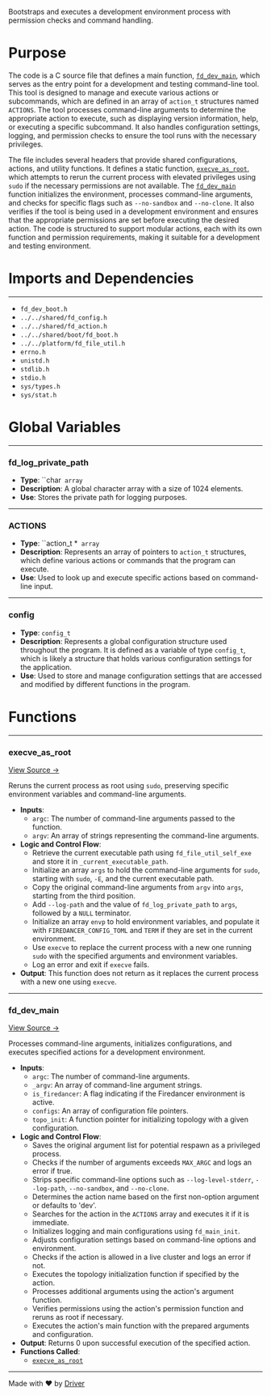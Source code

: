 <!--------------------------------------------------------------------------------->
<!-- IMPORTANT: This file is auto-generated by Driver (https://driver.ai). -------->
<!-- Manual edits may be overwritten on future commits. --------------------------->
<!--------------------------------------------------------------------------------->

Bootstraps and executes a development environment process with permission checks and command handling.

# Purpose
The code is a C source file that defines a main function, [`fd_dev_main`](<#fd_dev_main>), which serves as the entry point for a development and testing command-line tool. This tool is designed to manage and execute various actions or subcommands, which are defined in an array of `action_t` structures named `ACTIONS`. The tool processes command-line arguments to determine the appropriate action to execute, such as displaying version information, help, or executing a specific subcommand. It also handles configuration settings, logging, and permission checks to ensure the tool runs with the necessary privileges.

The file includes several headers that provide shared configurations, actions, and utility functions. It defines a static function, [`execve_as_root`](<#execve_as_root>), which attempts to rerun the current process with elevated privileges using `sudo` if the necessary permissions are not available. The [`fd_dev_main`](<#fd_dev_main>) function initializes the environment, processes command-line arguments, and checks for specific flags such as `--no-sandbox` and `--no-clone`. It also verifies if the tool is being used in a development environment and ensures that the appropriate permissions are set before executing the desired action. The code is structured to support modular actions, each with its own function and permission requirements, making it suitable for a development and testing environment.
# Imports and Dependencies

---
- `fd_dev_boot.h`
- `../../shared/fd_config.h`
- `../../shared/fd_action.h`
- `../../shared/boot/fd_boot.h`
- `../../platform/fd_file_util.h`
- `errno.h`
- `unistd.h`
- `stdlib.h`
- `stdio.h`
- `sys/types.h`
- `sys/stat.h`


# Global Variables

---
### fd\_log\_private\_path
- **Type**: ``char` array`
- **Description**: A global character array with a size of 1024 elements.
- **Use**: Stores the private path for logging purposes.


---
### ACTIONS
- **Type**: ``action_t *` array`
- **Description**: Represents an array of pointers to `action_t` structures, which define various actions or commands that the program can execute.
- **Use**: Used to look up and execute specific actions based on command-line input.


---
### config
- **Type**: ``config_t``
- **Description**: Represents a global configuration structure used throughout the program. It is defined as a variable of type `config_t`, which is likely a structure that holds various configuration settings for the application.
- **Use**: Used to store and manage configuration settings that are accessed and modified by different functions in the program.


# Functions

---
### execve\_as\_root<!-- {{#callable:execve_as_root}} -->
[View Source →](<../../../../../../src/app/shared_dev/boot/fd_dev_boot.c#L24>)

Reruns the current process as root using `sudo`, preserving specific environment variables and command-line arguments.
- **Inputs**:
    - `argc`: The number of command-line arguments passed to the function.
    - `argv`: An array of strings representing the command-line arguments.
- **Logic and Control Flow**:
    - Retrieve the current executable path using `fd_file_util_self_exe` and store it in `_current_executable_path`.
    - Initialize an array `args` to hold the command-line arguments for `sudo`, starting with `sudo`, `-E`, and the current executable path.
    - Copy the original command-line arguments from `argv` into `args`, starting from the third position.
    - Add `--log-path` and the value of `fd_log_private_path` to `args`, followed by a `NULL` terminator.
    - Initialize an array `envp` to hold environment variables, and populate it with `FIREDANCER_CONFIG_TOML` and `TERM` if they are set in the current environment.
    - Use `execve` to replace the current process with a new one running `sudo` with the specified arguments and environment variables.
    - Log an error and exit if `execve` fails.
- **Output**: This function does not return as it replaces the current process with a new one using `execve`.


---
### fd\_dev\_main<!-- {{#callable:fd_dev_main}} -->
[View Source →](<../../../../../../src/app/shared_dev/boot/fd_dev_boot.c#L59>)

Processes command-line arguments, initializes configurations, and executes specified actions for a development environment.
- **Inputs**:
    - `argc`: The number of command-line arguments.
    - `_argv`: An array of command-line argument strings.
    - `is_firedancer`: A flag indicating if the Firedancer environment is active.
    - `configs`: An array of configuration file pointers.
    - `topo_init`: A function pointer for initializing topology with a given configuration.
- **Logic and Control Flow**:
    - Saves the original argument list for potential respawn as a privileged process.
    - Checks if the number of arguments exceeds `MAX_ARGC` and logs an error if true.
    - Strips specific command-line options such as `--log-level-stderr`, `--log-path`, `--no-sandbox`, and `--no-clone`.
    - Determines the action name based on the first non-option argument or defaults to 'dev'.
    - Searches for the action in the `ACTIONS` array and executes it if it is immediate.
    - Initializes logging and main configurations using `fd_main_init`.
    - Adjusts configuration settings based on command-line options and environment.
    - Checks if the action is allowed in a live cluster and logs an error if not.
    - Executes the topology initialization function if specified by the action.
    - Processes additional arguments using the action's argument function.
    - Verifies permissions using the action's permission function and reruns as root if necessary.
    - Executes the action's main function with the prepared arguments and configuration.
- **Output**: Returns 0 upon successful execution of the specified action.
- **Functions Called**:
    - [`execve_as_root`](<#execve_as_root>)



---
Made with ❤️ by [Driver](https://www.driver.ai/)
